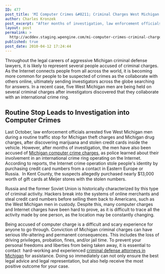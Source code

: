 ```yaml
---
ID: 477
post_title: 'MI Computer Crimes &#8211; Criminal Charges West Michigan Men Linked to Internet Crime Ring'
author: Charles Kronzek
post_excerpt: "After months of investigation, law enforcement officials discovered that five men accused of Michigan theft and drug charges actually had participated in additional criminal activity--an international crime ring focused on stealing people's identities and distributing the credit card numbers to the higest bidder. "
layout: post
permalink: >
  http://acddev.staging.wpengine.com/mi-computer-crimes-criminal-charges-west-michigan-men-linked-to-internet-crime-ring.html
published: true
post_date: 2010-04-12 17:24:44
---
```

Throughout the legal careers of aggressive Michigan criminal defense lawyers, it is likely to represent several people accused of criminal charges. As the Internet connects people from all across the world, it is becoming more common for people to be suspected of crimes as the collaborate with others online, ultimately sending investigators across the globe searching for answers. In a recent case, five West Michigan men are being held on several criminal charges after investigators discovered that they collaborate with an international crime ring.
<h2>Routine Stop Leads to Investigation into Computer Crimes</h2>
Last October, law enforcement officials arrested five West Michigan men during a routine traffic stop for Michigan theft charges and Michigan drug charges, after discovering marijuana and stolen credit cards inside the vehicle. However, after months of investigation, the men have also been accused of <a href="http://acddev.staging.wpengine.com/computer-crimes.html" target="_blank">Michigan computer crime charges</a>, as police learned about their involvement in an international crime ring operating on the Internet. According to reports, the Internet crime operation stole people's identity by purchasing credit card numbers from a contact in Eastern Europe or Russia.  In Kent County, the suspects allegedly purchased nearly $13,000 worth of gift cards at Meijer stores with the stolen numbers.

Russia and the former Soviet Union is historically characterized by this type of criminal activity. Hackers break into the systems of online merchants and steal credit card numbers before selling them back to Americans, such as the West Michigan men in custody. Despite this, many computer charges and Internet charges have been hard to prove, as it is difficult to trace all the activity made by one person, as the location may be constantly changing.

Being accused of computer charge is a difficult and scary experience for anyone to go through. Conviction of Michigan criminal charges can have serious life-altering and permanent consequences. This includes the loss of driving privileges, probation, fines, and/or jail time. To prevent your personal freedoms and liberties from being taken away, it is essential to contact  hard-working and experienced <a href="http://acddev.staging.wpengine.com/" target="_blank">criminal defense attorneys in Michigan</a> for assistance. Doing so immediately can not only ensure the best legal advice and legal representation, but also help receive the most positive outcome for your case.